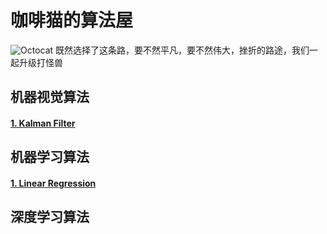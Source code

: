 # 咖啡猫的算法屋

![Octocat](https://github.githubassets.com/images/icons/emoji/octocat.png) 既然选择了这条路，要不然平凡，要不然伟大，挫折的路途，我们一起升级打怪兽

## 机器视觉算法

#### [1. Kalman Filter](./docs/SUPPORT.html)

## 机器学习算法

#### [1. Linear Regression](./docs/SUPPORT.html)

## 深度学习算法
